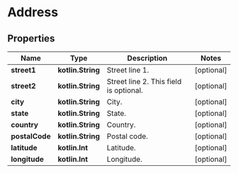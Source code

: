 
# Address

## Properties
Name | Type | Description | Notes
------------ | ------------- | ------------- | -------------
**street1** | **kotlin.String** | Street line 1. |  [optional]
**street2** | **kotlin.String** | Street line 2. This field is optional. |  [optional]
**city** | **kotlin.String** | City. |  [optional]
**state** | **kotlin.String** | State. |  [optional]
**country** | **kotlin.String** | Country. |  [optional]
**postalCode** | **kotlin.String** | Postal code. |  [optional]
**latitude** | **kotlin.Int** | Latitude. |  [optional]
**longitude** | **kotlin.Int** | Longitude. |  [optional]



